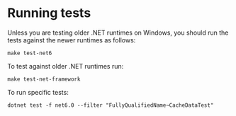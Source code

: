# Running tests

Unless you are testing older .NET runtimes on Windows, you should run the tests against the newer runtimes as follows:

```
make test-net6
```

To test against older .NET runtimes run:

```
make test-net-framework
```

To run specific tests:

```
dotnet test -f net6.0 --filter "FullyQualifiedName~CacheDataTest"
```
